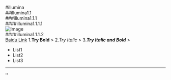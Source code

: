 #illumina  
##illumina1.1  
###illumina1.1.1  
####illumina1.1.1.1  
![Image]()  
####illumina1.1.1.2  
[Baidu Link](http://www.baidu.com)
1.**Try Bold** >
2.*Try Italic* >
3.***Try Italic and Bold*** >
* List1
* List2
* List3
---
'<Try Inline code>'
